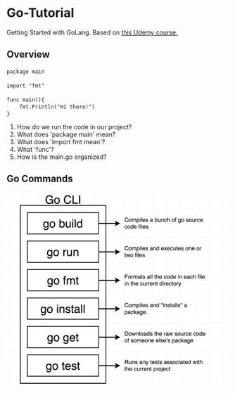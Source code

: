# Go-Tutorial
Getting Started with GoLang. Based on [this Udemy course.](https://www.udemy.com/course/go-the-complete-developers-guide)

## Overview

```
package main

import "fmt"

func main(){
	fmt.Println("Hi there!")
}
```

1. How do we run the code in our project?
2. What does 'package main' mean?
3. What does 'import fmt mean'?
4. What 'func'?
5. How is the main.go organized?
   

## Go Commands 
![](images/Screenshot%202020-08-13%20at%202.49.37%20PM.png)